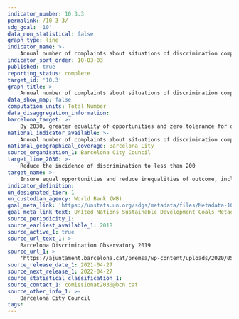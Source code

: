 ```yaml
---
indicator_number: 10.3.3
permalink: /10-3-3/
sdg_goal: '10'
data_non_statistical: false
graph_type: line
indicator_name: >-
    Annual number of complaints about situations of discrimination compiled by the Board of Organisations Assisting Victims of Discrimination
indicator_sort_order: 10-03-03
published: true
reporting_status: complete
target_id: '10.3'
graph_title: >-
    Annual number of complaints about situations of discrimination compiled by the Board of Organisations Assisting Victims of Discrimination
data_show_map: false
computation_units: Total Number 
data_disaggregation_information: 
barcelona_target: >-
    By 2030, greater equality of opportunities and zero tolerance for discrimination
national_indicator_available: >-
    Annual number of complaints about situations of discrimination compiled by the Board of Organisations Assisting Victims of Discrimination
national_geographical_coverage: Barcelona City
source_organisation_1: Barcelona City Council
target_line_2030: >-
    Reduce the incidence of discrimination to less than 200
target_name: >-
    Ensure equal opportunities and reduce inequalities of outcome, including by eliminating discriminatory laws, policies and practices and promoting appropriate legislation, policies and action in this regard
indicator_definition:
un_designated_tier: 1
un_custodian_agency: World Bank (WB)
goal_meta_link: 'https://unstats.un.org/sdgs/metadata/files/Metadata-10-03-01.pdf'
goal_meta_link_text: United Nations Sustainable Development Goals Metadata (pdf 894kB)
source_periodicity_1: 
source_earliest_available_1: 2018
source_active_1: true
source_url_text_1: >-
    Barcelona Discrimination Observatory 2019
source_url_1: >-
    'https://ajuntament.barcelona.cat/premsa/wp-content/uploads/2020/05/INFORME_DISCRIMINACIO_2019_A4_CA-1.pdf'
source_release_date_1: 2021-04-27
source_next_release_1: 2022-04-27
source_statistical_classification_1: 
source_contact_1: comissionat2030@bcn.cat
source_other_info_1: >-
    Barcelona City Council
tags:
---
```

